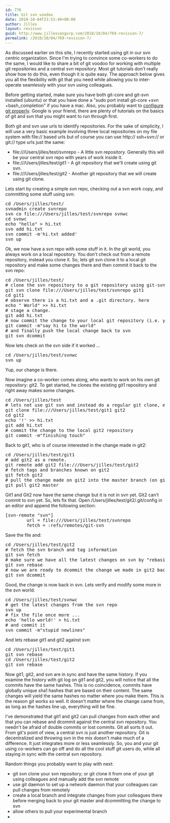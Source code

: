 ```yaml
---
id: 776
title: Git svn voodoo
date: 2010-10-04T23:53:40+00:00
author: Jilles
layout: revision
guid: http://www.jillesvangurp.com/2010/10/04/769-revision-7/
permalink: /2010/10/04/769-revision-7/
---
```

As discussed earlier on this site, I recently started using git in our svn centric organization. Since I'm trying to convince some co-workers to do the same, I would like to share a bit of git voodoo for working with multiple git repositories and a central svn repository. Most git tutorials don't really show how to do this, even though it is quite easy. The approach below gives you all the flexibility with git that you need while allowing you to inter-operate seamlessly with your svn using colleagues.

<!--more-->

Before getting started, make sure you have both git-core and git-svn installed (ubuntu) or that you have done a "sudo port install git-core +svn +bash_completion" if you have a mac. Also, you probably want to <a href="http://www.arthurkoziel.com/2008/05/02/git-configuration/">configure git properly</a>. Google is your friend, there are plenty of tutorials on the basics of git and svn that you might want to run through first.

Both git and svn use urls to identify repositories. For the sake of simplicity, I will use a very basic example involving three local repositories on my file system with file:// based urls but of course you can use http:// ssh+svn:// or git:// type urls just the same:
<ul>
	<li>file:///Users/jilles/test/svnrepo - A little svn repository. Generally this will be your central svn repo with years of work inside it.</li>
	<li>file:///Users/jilles/test/git1 - A git repository that we'll create using git svn.</li>
	<li>file:///Users/jilles/test/git2 - Another git repository that we will create using git clone.</li>
</ul>

Lets start by creating a simple svn repo, checking out a svn work copy, and committing some stuff using svn:
<pre lang="bash">
cd /Users/jilles/test/
svnadmin create svnrepo
svn co file:///Users/jilles/test/svnrepo svnwc
cd svnwc
echo "hello" > hi.txt
svn add hi.txt
svn commit -m'hi.txt added'
svn up
</pre>

Ok, we now have a svn repo with some stuff in it. In the git world, you always work on a local repository. You don't check out from a remote repository, instead you clone it. So, lets git svn clone it to a local git repository and make some changes there and then commit it back to the svn repo:

<pre lang="bash">
cd /Users/jilles/test/
# clone the svn repository to a git repository using git-svn ...
git svn clone file:///Users/jilles/test/svnrepo git1
cd git1
# observe there is a hi.txt and a .git directory. here
echo " World" >> hi.txt
# stage a change. 
git add hi.txt
# now commit the change to your local git repository (i.e. your .git directory contains it)
git commit -m"say hi to the world"
# and finally push the local change back to svn
git svn dcommit
</pre>

Now lets check on the svn side if it worked ...
<pre lang="bash">
cd /Users/jilles/test/svnwc
svn up
</pre>

Yup, our change is there.

Now imagine a co-worker comes along, who wants to work on his own git repository: git2. To get started, he clones the existing git1 repository and right away makes some changes.

<pre lang="bash">
cd /Users/jilles/test
# lets not use git svn and instead do a regular git clone, either way would be fine btw.
git clone file:///Users/jilles/test/git1 git2
cd git2
echo '!' >> hi.txt
git add hi.txt
# commit the change to the local git2 repository
git commit -m"finishing touch"
</pre>

Back to git1, who is of course interested in the change made in git2:

<pre lang="bash">
cd /Users/jilles/test/git1
# add git2 as a remote. 
git remote add git2 file:///Users/jilles/test/git2
# fetch tags and branches known on git2
git fetch git2
# pull the change made on git2 into the master branch (on git1)
git pull git2 master
</pre>

Git1 and Git2 now have the same change but it is not in svn yet. Git2 can't commit to svn yet. So, lets fix that. Open /Users/jilles/test/git2/.git/config in an editor and append the following section:
<pre lang="bash">
[svn-remote "svn"]
        url = file:///Users/jilles/test/svnrepo
        fetch = :refs/remotes/git-svn
</pre>

Save the file and:
<pre lang="bash">
cd /Users/jilles/test/git2
# fetch the svn branch and tag information
git svn fetch
# make sure we have all the latest changes on svn by "rebasing"
git svn rebase
# now we are ready to dcommit the change we made in git2 back to svn
git svn dcommit
</pre>

Good, the change is now back in svn. Lets verify and modify some more in the svn world:
<pre lang="bash">
cd /Users/jilles/test/svnwc
# get the latest changes from the svn repo
svn up
# fix the file once more ...
echo 'hello world!' > hi.txt
# and commit it
svn commit -m"stupid newlines"
</pre>

And lets rebase git1 and git2 against svn:
<pre lang="bash">
cd /Users/jilles/test/git1
git svn rebase
cd /Users/jilles/test/git2
git svn rebase
</pre>

Now git1, git2, and svn are in sync and have the same history. If you examine the history with git log on git1 and git2, you will notice that all the commits have the same hashes. This is no coincidence, commits have globally unique sha1 hashes that are based on their content. The same changes will yield the same hashes no matter where you make them. This is the reason git works so well. It doesn't matter where the change came from, as long as the hashes line up, everything will be fine. 

I've demonstrated that git1 and git2 can pull changes from each other and that you can rebase and dcommit against the central svn repository. You needn't be afraid of double commits or lost commits. Git all sorts it out. From git's point of view, a central svn is just another repository. Git is decentralized and throwing svn in the mix doesn't make much of a difference. It just integrates more or less seamlessly. So, you and your git using co-workers can go off and do all the cool stuff git users do, while all staying in sync with the central svn repository.

Random things you probably want to play with next:
<ul>
	<li>git svn clone your svn repository; or git clone it from one of your git using colleagues and manually add the svn remote</li>
	<li>use git daemon to set up a network daemon that your colleagues can pull changes from remotely</li>
        <li>create a local branch and integrate changes from your colleagues there before merging back to your git master and dcommitting the change to svn</li>
        <li>allow others to pull your experimental branch<li>
</ul>